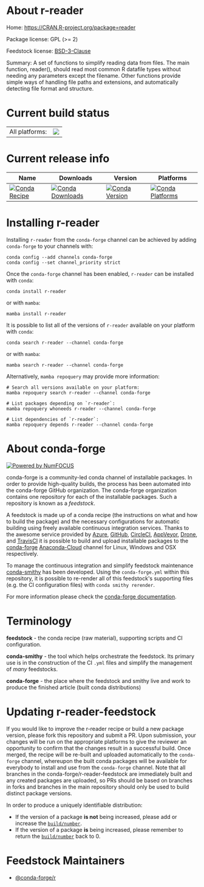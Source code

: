 About r-reader
==============

Home: https://CRAN.R-project.org/package=reader

Package license: GPL (>= 2)

Feedstock license: [BSD-3-Clause](https://github.com/conda-forge/r-reader-feedstock/blob/main/LICENSE.txt)

Summary: A set of functions to simplify reading data from files. The main function, reader(), should read most common R datafile types without needing any parameters except the filename. Other functions provide simple ways of handling file paths and extensions, and automatically detecting file format and structure.

Current build status
====================


<table><tr><td>All platforms:</td>
    <td>
      <a href="https://dev.azure.com/conda-forge/feedstock-builds/_build/latest?definitionId=7424&branchName=main">
        <img src="https://dev.azure.com/conda-forge/feedstock-builds/_apis/build/status/r-reader-feedstock?branchName=main">
      </a>
    </td>
  </tr>
</table>

Current release info
====================

| Name | Downloads | Version | Platforms |
| --- | --- | --- | --- |
| [![Conda Recipe](https://img.shields.io/badge/recipe-r--reader-green.svg)](https://anaconda.org/conda-forge/r-reader) | [![Conda Downloads](https://img.shields.io/conda/dn/conda-forge/r-reader.svg)](https://anaconda.org/conda-forge/r-reader) | [![Conda Version](https://img.shields.io/conda/vn/conda-forge/r-reader.svg)](https://anaconda.org/conda-forge/r-reader) | [![Conda Platforms](https://img.shields.io/conda/pn/conda-forge/r-reader.svg)](https://anaconda.org/conda-forge/r-reader) |

Installing r-reader
===================

Installing `r-reader` from the `conda-forge` channel can be achieved by adding `conda-forge` to your channels with:

```
conda config --add channels conda-forge
conda config --set channel_priority strict
```

Once the `conda-forge` channel has been enabled, `r-reader` can be installed with `conda`:

```
conda install r-reader
```

or with `mamba`:

```
mamba install r-reader
```

It is possible to list all of the versions of `r-reader` available on your platform with `conda`:

```
conda search r-reader --channel conda-forge
```

or with `mamba`:

```
mamba search r-reader --channel conda-forge
```

Alternatively, `mamba repoquery` may provide more information:

```
# Search all versions available on your platform:
mamba repoquery search r-reader --channel conda-forge

# List packages depending on `r-reader`:
mamba repoquery whoneeds r-reader --channel conda-forge

# List dependencies of `r-reader`:
mamba repoquery depends r-reader --channel conda-forge
```


About conda-forge
=================

[![Powered by
NumFOCUS](https://img.shields.io/badge/powered%20by-NumFOCUS-orange.svg?style=flat&colorA=E1523D&colorB=007D8A)](https://numfocus.org)

conda-forge is a community-led conda channel of installable packages.
In order to provide high-quality builds, the process has been automated into the
conda-forge GitHub organization. The conda-forge organization contains one repository
for each of the installable packages. Such a repository is known as a *feedstock*.

A feedstock is made up of a conda recipe (the instructions on what and how to build
the package) and the necessary configurations for automatic building using freely
available continuous integration services. Thanks to the awesome service provided by
[Azure](https://azure.microsoft.com/en-us/services/devops/), [GitHub](https://github.com/),
[CircleCI](https://circleci.com/), [AppVeyor](https://www.appveyor.com/),
[Drone](https://cloud.drone.io/welcome), and [TravisCI](https://travis-ci.com/)
it is possible to build and upload installable packages to the
[conda-forge](https://anaconda.org/conda-forge) [Anaconda-Cloud](https://anaconda.org/)
channel for Linux, Windows and OSX respectively.

To manage the continuous integration and simplify feedstock maintenance
[conda-smithy](https://github.com/conda-forge/conda-smithy) has been developed.
Using the ``conda-forge.yml`` within this repository, it is possible to re-render all of
this feedstock's supporting files (e.g. the CI configuration files) with ``conda smithy rerender``.

For more information please check the [conda-forge documentation](https://conda-forge.org/docs/).

Terminology
===========

**feedstock** - the conda recipe (raw material), supporting scripts and CI configuration.

**conda-smithy** - the tool which helps orchestrate the feedstock.
                   Its primary use is in the construction of the CI ``.yml`` files
                   and simplify the management of *many* feedstocks.

**conda-forge** - the place where the feedstock and smithy live and work to
                  produce the finished article (built conda distributions)


Updating r-reader-feedstock
===========================

If you would like to improve the r-reader recipe or build a new
package version, please fork this repository and submit a PR. Upon submission,
your changes will be run on the appropriate platforms to give the reviewer an
opportunity to confirm that the changes result in a successful build. Once
merged, the recipe will be re-built and uploaded automatically to the
`conda-forge` channel, whereupon the built conda packages will be available for
everybody to install and use from the `conda-forge` channel.
Note that all branches in the conda-forge/r-reader-feedstock are
immediately built and any created packages are uploaded, so PRs should be based
on branches in forks and branches in the main repository should only be used to
build distinct package versions.

In order to produce a uniquely identifiable distribution:
 * If the version of a package **is not** being increased, please add or increase
   the [``build/number``](https://docs.conda.io/projects/conda-build/en/latest/resources/define-metadata.html#build-number-and-string).
 * If the version of a package **is** being increased, please remember to return
   the [``build/number``](https://docs.conda.io/projects/conda-build/en/latest/resources/define-metadata.html#build-number-and-string)
   back to 0.

Feedstock Maintainers
=====================

* [@conda-forge/r](https://github.com/conda-forge/r/)

